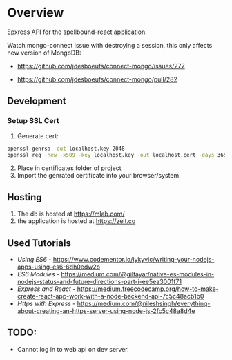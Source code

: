 # Overview

Epxress API for the spellbound-react application.

Watch mongo-connect issue with destroying a session, this only affects new version of MongoDB:

- https://github.com/jdesboeufs/connect-mongo/issues/277

- https://github.com/jdesboeufs/connect-mongo/pull/282

## Development

### Setup SSL Cert

1. Generate cert:

``` bash
openssl genrsa -out localhost.key 2048
openssl req -new -x509 -key localhost.key -out localhost.cert -days 3650 -subj /CN=localhost
```

2. Place in certificates folder of project
3. Import the genrated certificate into your browser/system.

## Hosting

1. The db is hosted at https://mlab.com/
2. the application is hosted at https://zeit.co

## Used Tutorials

- *Using ES6* - https://www.codementor.io/iykyvic/writing-your-nodejs-apps-using-es6-6dh0edw2o
- *ES6 Modules* - https://medium.com/@giltayar/native-es-modules-in-nodejs-status-and-future-directions-part-i-ee5ea3001f71
- *Express and React* - https://medium.freecodecamp.org/how-to-make-create-react-app-work-with-a-node-backend-api-7c5c48acb1b0
- *Https with Express* - https://medium.com/@nileshsingh/everything-about-creating-an-https-server-using-node-js-2fc5c48a8d4e

## TODO:

- Cannot log in to web api on dev server.